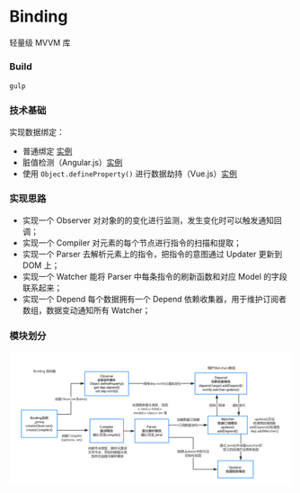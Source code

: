 # Binding

轻量级 MVVM 库

### Build

```
gulp
```

### 技术基础

实现数据绑定：

- 普通绑定 [实例](example/ancient-binding.html)
- 脏值检测（Angular.js）[实例](example/dirty-check-binding.html)
- 使用 `Object.defineProperty()` 进行数据劫持（Vue.js）[实例](example/hijack-binding.html)

### 实现思路

- 实现一个 Observer 对对象的的变化进行监测，发生变化时可以触发通知回调；
- 实现一个 Compiler 对元素的每个节点进行指令的扫描和提取；
- 实现一个 Parser 去解析元素上的指令，把指令的意图通过 Updater 更新到 DOM 上；
- 实现一个 Watcher 能将 Parser 中每条指令的刷新函数和对应 Model 的字段联系起来；
- 实现一个 Depend 每个数据拥有一个 Depend 依赖收集器，用于维护订阅者数组，数据变动通知所有 Watcher；
            

### 模块划分

![binding](binding.png)



